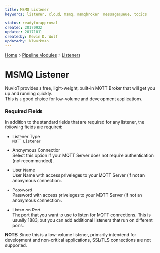 ```yaml
---
title: MSMQ Listener
keywords: listener, cloud, msmq, msmqbroker, messagequeue, topics

status: readyforapproval
created: 20170922
updated: 20171011
createdby: Kevin D. Wolf
updatedby: klworkman
---
```

[Home](../../Index.md) > [Pipeline Modules](../Index.md) > [Listeners](../Listener.md)

# MSMQ Listener

NuvIoT provides a free, light-weight, built-in MQTT Broker that will get you up and running quickly.  
This is a good choice for low-volume and development applications.

### Required Fields

In addition to the standard fields that are required for any listener, the following fields are required:

* Listener Type     
`MQTT Listener`

* Anonymous Connection     
Select this option if your MQTT Server does not require authentication (not recommended).

* User Name     
User Name with access priveleges to your MQTT Server (if not an anonymous connection).

* Password     
Password with access priveleges to your MQTT Server (if not an anonymous connection).

* Listen on Port     
The port that you want to use to listen for MQTT connections.  This is usually 1883, but you can add additional listeners that run on different ports.  

**NOTE:**  Since this is a low-volume listener, primarily intendend for development and non-critical applications, SSL/TLS connections are not supported. 
